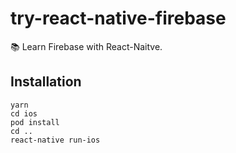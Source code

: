 # try-react-native-firebase
:books: Learn Firebase with React-Naitve.

## Installation
```
yarn
cd ios
pod install
cd ..
react-native run-ios
```
